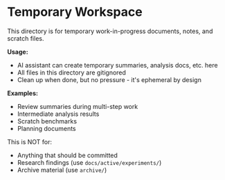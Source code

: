 # Temporary Workspace

This directory is for temporary work-in-progress documents, notes, and scratch files.

**Usage:**

- AI assistant can create temporary summaries, analysis docs, etc. here
- All files in this directory are gitignored
- Clean up when done, but no pressure - it's ephemeral by design

**Examples:**

- Review summaries during multi-step work
- Intermediate analysis results
- Scratch benchmarks
- Planning documents

This is NOT for:

- Anything that should be committed
- Research findings (use `docs/active/experiments/`)
- Archive material (use `archive/`)
